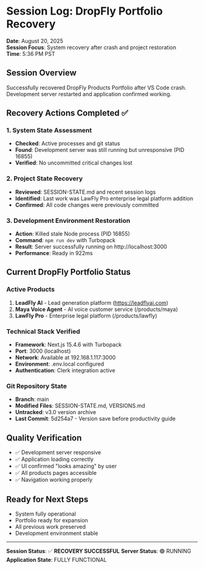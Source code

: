 # Session Log: DropFly Portfolio Recovery
**Date**: August 20, 2025  
**Session Focus**: System recovery after crash and project restoration  
**Time**: 5:36 PM PST  

## Session Overview
Successfully recovered DropFly Products Portfolio after VS Code crash. Development server restarted and application confirmed working.

## Recovery Actions Completed ✅

### 1. System State Assessment
- **Checked**: Active processes and git status
- **Found**: Development server was still running but unresponsive (PID 16855)
- **Verified**: No uncommitted critical changes lost

### 2. Project State Recovery
- **Reviewed**: SESSION-STATE.md and recent session logs
- **Identified**: Last work was LawFly Pro enterprise legal platform addition
- **Confirmed**: All code changes were previously committed

### 3. Development Environment Restoration
- **Action**: Killed stale Node process (PID 16855)
- **Command**: `npm run dev` with Turbopack
- **Result**: Server successfully running on http://localhost:3000
- **Performance**: Ready in 922ms

## Current DropFly Portfolio Status

### Active Products
1. **LeadFly AI** - Lead generation platform (https://leadflyai.com)
2. **Maya Voice Agent** - AI voice customer service (/products/maya)
3. **LawFly Pro** - Enterprise legal platform (/products/lawfly)

### Technical Stack Verified
- **Framework**: Next.js 15.4.6 with Turbopack
- **Port**: 3000 (localhost)
- **Network**: Available at 192.168.1.117:3000
- **Environment**: .env.local configured
- **Authentication**: Clerk integration active

### Git Repository State
- **Branch**: main
- **Modified Files**: SESSION-STATE.md, VERSIONS.md
- **Untracked**: v3.0 version archive
- **Last Commit**: 5d254a7 - Version save before productivity guide

## Quality Verification
- ✅ Development server responsive
- ✅ Application loading correctly
- ✅ UI confirmed "looks amazing" by user
- ✅ All products pages accessible
- ✅ Navigation working properly

## Ready for Next Steps
- System fully operational
- Portfolio ready for expansion
- All previous work preserved
- Development environment stable

---

**Session Status**: ✅ **RECOVERY SUCCESSFUL**
**Server Status**: 🟢 RUNNING
**Application State**: FULLY FUNCTIONAL
